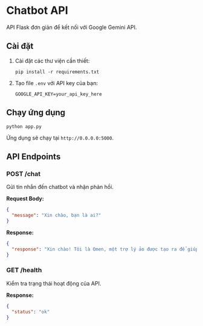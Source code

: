 # Chatbot API

API Flask đơn giản để kết nối với Google Gemini API.

## Cài đặt

1. Cài đặt các thư viện cần thiết:
   ```
   pip install -r requirements.txt
   ```

2. Tạo file `.env` với API key của bạn:
   ```
   GOOGLE_API_KEY=your_api_key_here
   ```

## Chạy ứng dụng

```
python app.py
```

Ứng dụng sẽ chạy tại `http://0.0.0.0:5000`.

## API Endpoints

### POST /chat
Gửi tin nhắn đến chatbot và nhận phản hồi.

**Request Body:**
```json
{
  "message": "Xin chào, bạn là ai?"
}
```

**Response:**
```json
{
  "response": "Xin chào! Tôi là Omen, một trợ lý ảo được tạo ra để giúp đỡ bạn."
}
```

### GET /health
Kiểm tra trạng thái hoạt động của API.

**Response:**
```json
{
  "status": "ok"
}
```
